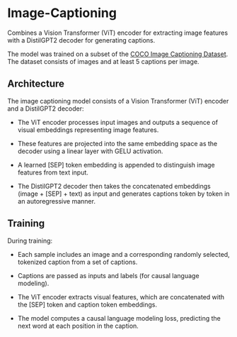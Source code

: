 # Image-Captioning
Combines a Vision Transformer (ViT) encoder for extracting image features with a DistilGPT2 decoder for generating captions.

The model was trained on a subset of the [COCO Image Captioning Dataset](https://www.kaggle.com/datasets/nagasai524/mini-coco2014-dataset-for-image-captioning?select=Images). The dataset consists of images and at least 5 captions per image.

## Architecture
The image captioning model consists of a Vision Transformer (ViT) encoder and a DistilGPT2 decoder:

- The ViT encoder processes input images and outputs a sequence of visual embeddings representing image features.

- These features are projected into the same embedding space as the decoder using a linear layer with GELU activation.

- A learned [SEP] token embedding is appended to distinguish image features from text input.

- The DistilGPT2 decoder then takes the concatenated embeddings (image + [SEP] + text) as input and generates captions token by token in an autoregressive manner.

## Training
During training:

- Each sample includes an image and a corresponding randomly selected, tokenized caption from a set of captions.

- Captions are passed as inputs and labels (for causal language modeling).

- The ViT encoder extracts visual features, which are concatenated with the [SEP] token and caption token embeddings.

- The model computes a causal language modeling loss, predicting the next word at each position in the caption.
